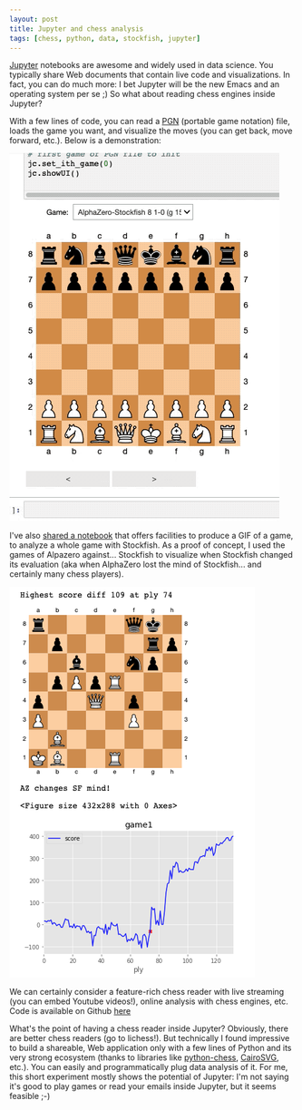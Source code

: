 ```yaml
---
layout: post
title: Jupyter and chess analysis
tags: [chess, python, data, stockfish, jupyter] 
---
```


[Jupyter](https://jupyter.org/) notebooks are awesome and widely used in data science. 
You typically share Web documents that contain live code and visualizations. 
In fact, you can do much more: I bet Jupyter will be the new Emacs and an operating system per se ;) 
So what about reading chess engines inside Jupyter? 

With a few lines of code, you can read a [PGN](https://en.wikipedia.org/wiki/Portable_Game_Notation) (portable game notation) file, loads the game you want, and visualize the moves (you can get back, move forward, etc.). Below is a demonstration:

![Extraction process](/assets/jupyerchess.gif)

I've also [shared a notebook](https://github.com/acherm/chess-jupyter/blob/master/AZ-PGN.ipynb) that offers facilities to produce a GIF of a game, to analyze a whole game with Stockfish. 
As a proof of concept, I used the games of Alpazero against... Stockfish to visualize when Stockfish changed its evaluation (aka when AlphaZero lost the mind of Stockfish... and certainly many chess players).

![Extraction process](/assets/stockfish-evo.png)


We can certainly consider a feature-rich chess reader with live streaming (you can embed Youtube videos!), online analysis with chess engines, etc. 
Code is available on Github [here](https://github.com/acherm/chess-jupyter)

What's the point of having a chess reader inside Jupyter? Obviously, there are better chess readers (go to lichess!). But technically I found impressive to build a shareable, Web application only with a few lines of Python and its very strong ecosystem (thanks to libraries like [python-chess](https://python-chess.readthedocs.io/en/latest/pgn.html), [CairoSVG](https://cairosvg.org/), etc.). You can easily and programmatically plug data analysis of it. For me, this short experiment mostly shows the potential of Jupyter: I'm not saying it's good to play games or read your emails inside Jupyter, but it seems feasible ;-) 














